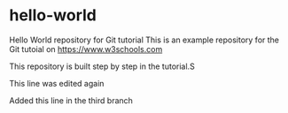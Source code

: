 # hello-world
Hello World repository for Git tutorial
This is an example repository for the Git tutoial on https://www.w3schools.com

This repository is built step by step in the tutorial.S

This line was edited again

Added this line in the third branch

